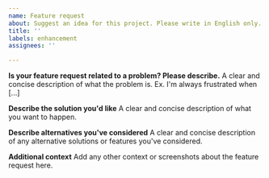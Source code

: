 ```yaml
---
name: Feature request
about: Suggest an idea for this project. Please write in English only.
title: ''
labels: enhancement
assignees: ''

---
```


<!--
    Don't report bugs that are already in the issue list of YiClap: https://github.com/lingyicute/YiClap/issues

    [ ] Yes
-->

**Is your feature request related to a problem? Please describe.**
A clear and concise description of what the problem is. Ex. I'm always frustrated when [...]

**Describe the solution you'd like**
A clear and concise description of what you want to happen.

**Describe alternatives you've considered**
A clear and concise description of any alternative solutions or features you've considered.

**Additional context**
Add any other context or screenshots about the feature request here.
